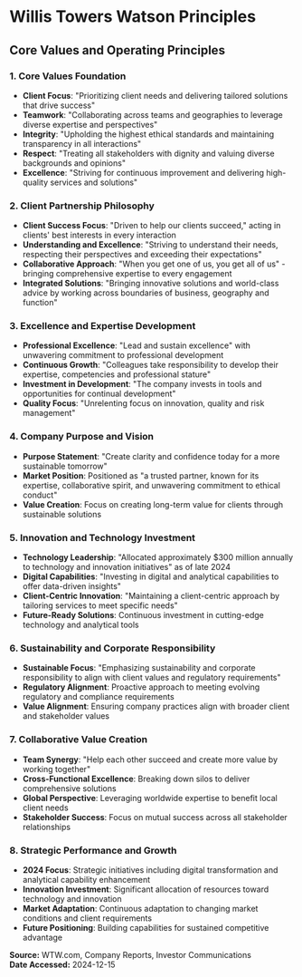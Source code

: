 # Willis Towers Watson Principles

## Core Values and Operating Principles

### 1. Core Values Foundation
- **Client Focus**: "Prioritizing client needs and delivering tailored solutions that drive success"
- **Teamwork**: "Collaborating across teams and geographies to leverage diverse expertise and perspectives"
- **Integrity**: "Upholding the highest ethical standards and maintaining transparency in all interactions"
- **Respect**: "Treating all stakeholders with dignity and valuing diverse backgrounds and opinions"
- **Excellence**: "Striving for continuous improvement and delivering high-quality services and solutions"

### 2. Client Partnership Philosophy
- **Client Success Focus**: "Driven to help our clients succeed," acting in clients' best interests in every interaction
- **Understanding and Excellence**: "Striving to understand their needs, respecting their perspectives and exceeding their expectations"
- **Collaborative Approach**: "When you get one of us, you get all of us" - bringing comprehensive expertise to every engagement
- **Integrated Solutions**: "Bringing innovative solutions and world-class advice by working across boundaries of business, geography and function"

### 3. Excellence and Expertise Development
- **Professional Excellence**: "Lead and sustain excellence" with unwavering commitment to professional development
- **Continuous Growth**: "Colleagues take responsibility to develop their expertise, competencies and professional stature"
- **Investment in Development**: "The company invests in tools and opportunities for continual development"
- **Quality Focus**: "Unrelenting focus on innovation, quality and risk management"

### 4. Company Purpose and Vision
- **Purpose Statement**: "Create clarity and confidence today for a more sustainable tomorrow"
- **Market Position**: Positioned as "a trusted partner, known for its expertise, collaborative spirit, and unwavering commitment to ethical conduct"
- **Value Creation**: Focus on creating long-term value for clients through sustainable solutions

### 5. Innovation and Technology Investment
- **Technology Leadership**: "Allocated approximately $300 million annually to technology and innovation initiatives" as of late 2024
- **Digital Capabilities**: "Investing in digital and analytical capabilities to offer data-driven insights"
- **Client-Centric Innovation**: "Maintaining a client-centric approach by tailoring services to meet specific needs"
- **Future-Ready Solutions**: Continuous investment in cutting-edge technology and analytical tools

### 6. Sustainability and Corporate Responsibility
- **Sustainable Focus**: "Emphasizing sustainability and corporate responsibility to align with client values and regulatory requirements"
- **Regulatory Alignment**: Proactive approach to meeting evolving regulatory and compliance requirements
- **Value Alignment**: Ensuring company practices align with broader client and stakeholder values

### 7. Collaborative Value Creation
- **Team Synergy**: "Help each other succeed and create more value by working together"
- **Cross-Functional Excellence**: Breaking down silos to deliver comprehensive solutions
- **Global Perspective**: Leveraging worldwide expertise to benefit local client needs
- **Stakeholder Success**: Focus on mutual success across all stakeholder relationships

### 8. Strategic Performance and Growth
- **2024 Focus**: Strategic initiatives including digital transformation and analytical capability enhancement
- **Innovation Investment**: Significant allocation of resources toward technology and innovation
- **Market Adaptation**: Continuous adaptation to changing market conditions and client requirements
- **Future Positioning**: Building capabilities for sustained competitive advantage

**Source:** WTW.com, Company Reports, Investor Communications  
**Date Accessed:** 2024-12-15